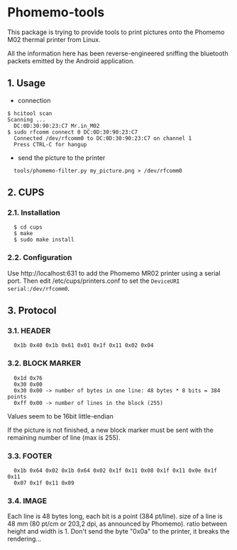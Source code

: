 # Phomemo-tools

This package is trying to provide tools to print pictures onto
the Phomemo M02 thermal printer from Linux.

All the information here has been reverse-engineered sniffing
the bluetooth packets emitted by the Android application.

## 1. Usage

* connection

```
$ hcitool scan
Scanning ...
  DC:0D:30:90:23:C7	Mr.in_M02
$ sudo rfcomm connect 0 DC:0D:30:90:23:C7
  Connected /dev/rfcomm0 to DC:0D:30:90:23:C7 on channel 1
  Press CTRL-C for hangup
```
* send the picture to the printer

```
  tools/phomemo-filter.py my_picture.png > /dev/rfcomm0
```

## 2. CUPS

### 2.1. Installation

```
  $ cd cups
  $ make
  $ sudo make install
```

### 2.2. Configuration

 Use http://localhost:631 to add the Phomemo MR02 printer using a serial port.
Then edit /etc/cups/printers.conf to set the `DeviceURI serial:/dev/rfcomm0`.

## 3. Protocol

### 3.1. HEADER

```
  0x1b 0x40 0x1b 0x61 0x01 0x1f 0x11 0x02 0x04
```

### 3.2. BLOCK MARKER
```
  0x1d 0x76
  0x30 0x00
  0x30 0x00 -> number of bytes in one line: 48 bytes * 8 bits = 384 points
  0xff 0x00 -> number of lines in the block (255)
```

  Values seem to be 16bit little-endian

  If the picture is not finished, a new block marker must be sent with
  the remaining number of line (max is 255).

### 3.3. FOOTER
```
  0x1b 0x64 0x02 0x1b 0x64 0x02 0x1f 0x11 0x08 0x1f 0x11 0x0e 0x1f 0x11
  0x07 0x1f 0x11 0x09
```
### 3.4. IMAGE

  Each line is 48 bytes long, each bit is a point (384 pt/line).
  size of a line is 48 mm (80 pt/cm or 203,2 dpi, as announced by Phomemo).
  ratio between height and width is 1.
  Don't send the byte "0x0a" to the printer, it breaks the rendering...
